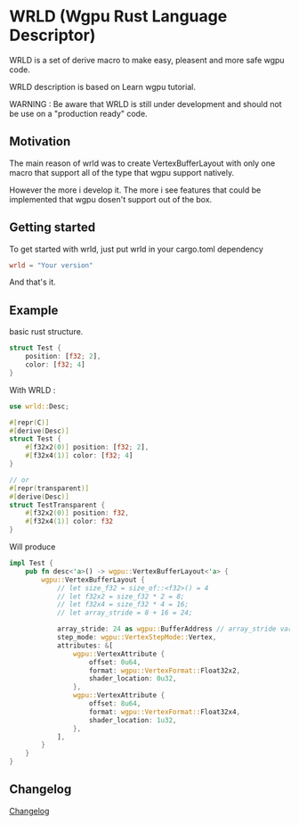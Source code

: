 # WRLD (Wgpu Rust Language Descriptor)

WRLD is a set of derive macro to make easy, pleasent and more safe wgpu code.

WRLD description is based on Learn wgpu tutorial.

WARNING : Be aware that WRLD is still under development and should not be use on a "production ready" code.

## Motivation

The main reason of wrld was to create VertexBufferLayout with only one macro that support all of the type that wgpu support natively.

However the more i develop it. The more i see features that could be implemented that wgpu dosen't support out of the box.

## Getting started

To get started with wrld, just put wrld in your cargo.toml dependency
```toml
wrld = "Your version"
```
And that's it.

## Example

basic rust structure.
```rust
struct Test {
    position: [f32; 2],
    color: [f32; 4]
}
```
With WRLD : 
```rust
use wrld::Desc;

#[repr(C)]
#[derive(Desc)]
struct Test {
    #[f32x2(0)] position: [f32; 2],
    #[f32x4(1)] color: [f32; 4]
}

// or
#[repr(transparent)]
#[derive(Desc)]
struct TestTransparent {
    #[f32x2(0)] position: f32,
    #[f32x4(1)] color: f32
}

```
Will produce
```rust
impl Test {
    pub fn desc<'a>() -> wgpu::VertexBufferLayout<'a> {
        wgpu::VertexBufferLayout {
            // let size_f32 = size_of::<f32>() = 4
            // let f32x2 = size_f32 * 2 = 8;
            // let f32x4 = size_f32 * 4 = 16;
            // let array_stride = 8 + 16 = 24;

            array_stride: 24 as wgpu::BufferAddress // array_stride variable,
            step_mode: wgpu::VertexStepMode::Vertex,
            attributes: &[
                wgpu::VertexAttribute {
                    offset: 0u64,
                    format: wgpu::VertexFormat::Float32x2,
                    shader_location: 0u32,
                },
                wgpu::VertexAttribute {
                    offset: 8u64,
                    format: wgpu::VertexFormat::Float32x4,
                    shader_location: 1u32,
                },
            ],
        }
    }
}
```

## Changelog

[Changelog](CHANGELOG.md)